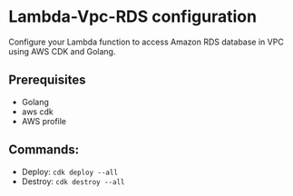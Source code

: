 # Lambda-Vpc-RDS configuration

Configure your Lambda function to access Amazon RDS database in VPC using AWS CDK and Golang.

## Prerequisites

* Golang
* aws cdk
* AWS profile

## Commands:

* Deploy: `cdk deploy --all`
* Destroy: `cdk destroy --all`